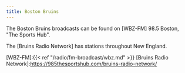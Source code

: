 ```yaml
---
title: Boston Bruins
---
```

The Boston Bruins broadcasts can be found on [WBZ-FM] 98.5 Boston, "The Sports Hub".

The [Bruins Radio Network] has stations throughout New England.

[WBZ-FM]:{{< ref "/radio/fm-broadcast/wbz.md" >}}
[Bruins Radio Network]:https://985thesportshub.com/bruins-radio-network/
